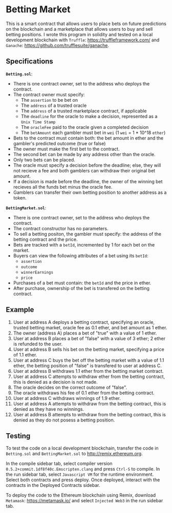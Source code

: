 # Betting Market
This is a smart contract that allows users to place bets on future predictions on the blockchain and a marketplace that allows users to buy and sell betting positions. I wrote this program in solidity and tested on a local development blockchain with `Truffle`: https://truffleframework.com/ and `Ganache`: https://github.com/trufflesuite/ganache.

## Specifications 
**`Betting.sol`**:
- There is one contract owner, set to the address who deploys the contract.
- The contract owner must specify: 
  - The `assertion` to be bet on
  - The `address` of a trusted oracle
  - The `address` of a trusted marketplace contract, if applicable
  - The `deadline` for the oracle to make a decision, represented as a `Unix Time Stamp`
  - The `oracleFee` paid to the oracle given a completed decision 
  - The `betAmount` each gambler must bet in `wei` (1 `wei` = 1 * 10^18 `ether`)
- Bets to the contract must contain both: the bet amount in ether and the gambler's predicted outcome (true or false)
- The owner must make the first bet to the contract. 
- The second bet can be made by any address other than the oracle. 
- Only two bets can be placed.
- The oracle must specify a decision before the deadline; else, they will not recieve a fee and both gamblers can withdraw their original bet amount.
- If a decision is made before the deadline, the owner of the winning bet recieves all the funds bet minus the oracle fee.
- Gamblers can transfer their own betting position to another address as a token.


**`BettingMarket.sol`**:
- There is one contract owner, set to the address who deploys the contract.
- The contract constructor has no parameters.
- To sell a betting positon, the gambler must specify: the address of the betting contract and the price.
- Bets are tracked with a `betId`, incremented by 1 for each bet on the market.
- Buyers can view the following attributes of a bet using its `betId`:
  - `assertion`
  - `outcome`
  - `winnerEarnings`
  - `price`
- Purchases of a bet must contain: the `betId` and the price in ether.
- After purchase, ownership of the bet is transfered on the betting contract.

## Example
1. User at address A deploys a betting contract, specifying an oracle, trusted betting market, oracle fee as 0.1 ether, and bet amount as 1 ether.
2. The owner (address A) places a bet of "true" with a value of 1 ether.
3. User at address B places a bet of "false" with a value of 3 ether; 2 ether is refunded to the user.
4. User at address B sells his bet on the betting market, specifying a price of 1.1 ether.
5. User at address C buys the bet off the betting market with a value of 1.1 ether, the betting position of "false" is transfered to user at address C.
6. User at address B withdraws 1.1 ether from the betting market contract.
7. User at address C attempts to withdraw ether from the betting contract, this is denied as a decision is not made.
8. The oracle decides on the correct outcome of "false".
9. The oracle withdraws his fee of 0.1 ether from the betting contract.
10. User at address C withdraws winnings of 1.9 ether.
11. User at address A attempts to withdraw from the betting contract, this is denied as they have no winnings.
12. User at address B attempts to withdraw from the betting contract, this is denied as they do not posess a betting position.

## Testing
To test the code on a local development blockchain, transfer the code in `Betting.sol` and `BettingMarket.sol` to http://remix.ethereum.org. 

In the compile sidebar tab, select compiler version `0.5.2+commit.1df8f40c.Emscripten.clang` and press `Ctrl-S` to compile. In the run sidebar tab, select `Javascript VM` for the runtime environment. Select both contracts and press deploy. Once deployed, interact with the contracts in the Deployed Contracts sidebar. 

To deploy the code to the Ethereum blockchain using Remix, download `Metamask`: https://metamask.io/ and select `Injected Web3` in the run sidebar tab.




